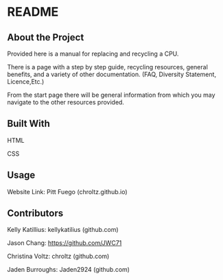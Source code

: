 # README

## About the Project


Provided here is a manual for replacing and recycling a CPU.

There is a page with a step by step guide, recycling resources, general benefits, and a variety of other documentation. (FAQ, Diversity Statement, Licence,Etc.) 

From the start page there will be general information from which you may navigate to the other resources provided. 


## Built With

HTML

CSS


## Usage

Website Link: Pitt Fuego (chroltz.github.io)

## Contributors

Kelly Katillius: kellykatilius (github.com)

Jason Chang: https://github.com/JWC71

Christina Voltz: chroltz (github.com)

Jaden Burroughs: Jaden2924 (github.com)

